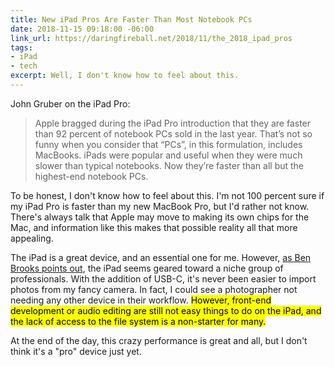 ```yaml
---
title: New iPad Pros Are Faster Than Most Notebook PCs
date: 2018-11-15 09:18:00 -06:00
link_url: https://daringfireball.net/2018/11/the_2018_ipad_pros
tags:
- iPad
- tech
excerpt: Well, I don't know how to feel about this.
---
```

John Gruber on the iPad Pro:

> Apple bragged during the iPad Pro introduction that they are faster than 92 percent of notebook PCs sold in the last year. That’s not so funny when you consider that “PCs”, in this formulation, includes MacBooks. iPads were popular and useful when they were much slower than typical notebooks. Now they’re faster than all but the highest-end notebook PCs.

To be honest, I don't know how to feel about this. I'm not 100 percent sure if my iPad Pro is faster than my new MacBook Pro, but I'd rather not know. There's always talk that Apple may move to making its own chips for the Mac, and information like this makes that possible reality all that more appealing.

The iPad is a great device, and an essential one for me. However, [as Ben Brooks points out](https://brooksreview.net/2018/11/serious-ipads/), the iPad seems geared toward a niche group of professionals. With the addition of USB-C, it's never been easier to import photos from my fancy camera. In fact, I could see a photographer not needing any other device in their workflow. <mark>However, front-end development or audio editing are still not easy things to do on the iPad, and the lack of access to the file system is a non-starter for many.</mark>

At the end of the day, this crazy performance is great and all, but I don't think it's a "pro" device just yet.
